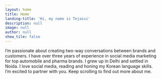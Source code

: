 ```yaml
---
layout: home
title: Home
landing-title: 'Hi, my name is Tejasvi'
description: null
image: null
author: null
show_tile: false
---
```


I’m passionate about creating two-way conversations between brands and customers. I have over three years of experience in social media marketing for top automobile and pharma brands. 
I grew up in Delhi and settled in Noida. I love social media, reading and honing my Korean language skills. I’m excited to partner with you. Keep scrolling to find out more about me. 
